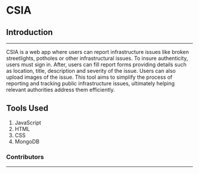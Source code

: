 # **CSIA**

## Introduction
***
  CSIA is a web app where users can report infrastructure issues like broken streetlights, potholes or other infrastructural issues. 
  To insure authenticity, users must sign in. After, users can fill report forms providing details such as location, title, description and severity of the issue. 
  Users can also upload images of the issue. This tool aims to simplify the process of reporting and tracking public infrastructure issues, ultimately helping relevant authorities address them efficiently.

## Tools Used
1. JavaScript
2. HTML
3. CSS
4. MongoDB

### Contributors
___
